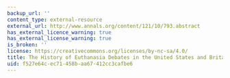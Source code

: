 ```yaml
---
backup_url: ''
content_type: external-resource
external_url: http://www.annals.org/content/121/10/793.abstract
has_external_licence_warning: true
has_external_license_warning: true
is_broken: ''
license: https://creativecommons.org/licenses/by-nc-sa/4.0/
title: The History of Euthanasia Debates in the United States and Britain
uid: f527e64c-ec71-458b-aa67-412cc3cafbe6
---
```

